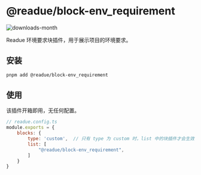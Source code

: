 # @readue/block-env_requirement

![downloads-month](https://img.shields.io/npm/dm/@readue/block-env_requirement)

Readue 环境要求块插件，用于展示项目的环境要求。

## 安装

```bash
pnpm add @readue/block-env_requirement
```

## 使用

该插件开箱即用，无任何配置。

```js
// readue.config.ts
module.exports = {
	blocks: {
		type: 'custom',  // 只有 type 为 custom 时，list 中的块插件才会生效
		list: [
			"@readue/block-env_requirement",
		]
	}
}
```
